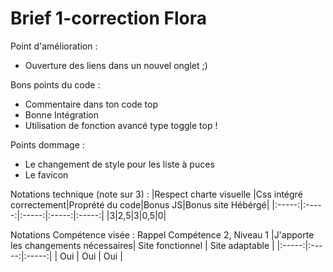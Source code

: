 # Brief 1-correction Flora

Point d'amélioration : 
- Ouverture des liens dans un nouvel onglet ;)

Bons points du code : 
- Commentaire dans ton code top
- Bonne Intégration
- Utilisation de fonction avancé type toggle top ! 

Points dommage :
- Le changement de style pour les liste à puces
- Le favicon 

Notations technique (note sur 3) : 
|Respect charte visuelle |Css intégré correctement|Proprété du code|Bonus JS|Bonus site Hébérgé|
|:-----:|:-----:|:-----:|:-----:|:-----:|
|3|2,5|3|0,5|0|

Notations Compétence visée : Rappel Compétence 2, Niveau 1 
|J'apporte les changements nécessaires| Site fonctionnel | Site adaptable |
|:-----:|:-----:|:-----:|
| Oui | Oui | Oui | 
